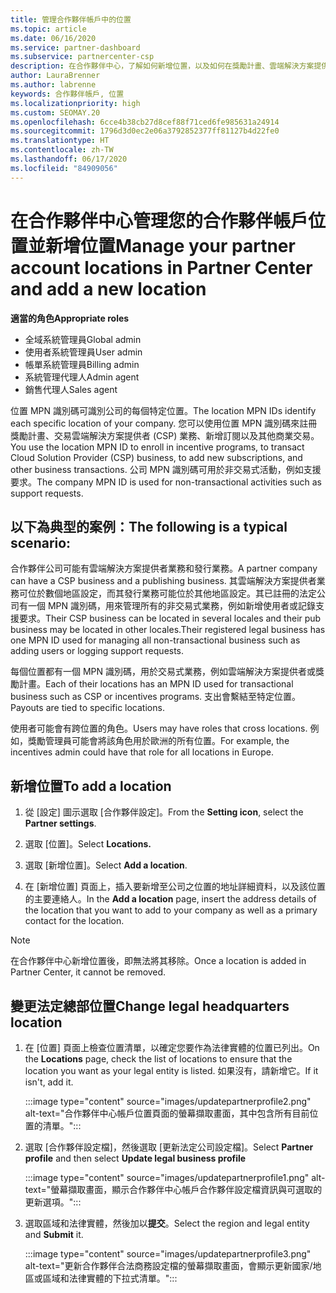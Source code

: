 ```yaml
---
title: 管理合作夥伴帳戶中的位置
ms.topic: article
ms.date: 06/16/2020
ms.service: partner-dashboard
ms.subservice: partnercenter-csp
description: 在合作夥伴中心，了解如何新增位置，以及如何在獎勵計畫、雲端解決方案提供者業務、訂閱和其他交易中使用 MPN 識別碼。
author: LauraBrenner
ms.author: labrenne
keywords: 合作夥伴帳戶, 位置
ms.localizationpriority: high
ms.custom: SEOMAY.20
ms.openlocfilehash: 6cce4b38cb27d8cef88f71ced6fe985631a24914
ms.sourcegitcommit: 1796d3d0ec2e06a3792852377ff81127b4d22fe0
ms.translationtype: HT
ms.contentlocale: zh-TW
ms.lasthandoff: 06/17/2020
ms.locfileid: "84909056"
---
```

# <a name="manage-your-partner-account-locations-in-partner-center-and-add-a-new-location"></a><span data-ttu-id="202b5-104">在合作夥伴中心管理您的合作夥伴帳戶位置並新增位置</span><span class="sxs-lookup"><span data-stu-id="202b5-104">Manage your partner account locations in Partner Center and add a new location</span></span>

<span data-ttu-id="202b5-105">**適當的角色**</span><span class="sxs-lookup"><span data-stu-id="202b5-105">**Appropriate roles**</span></span>
- <span data-ttu-id="202b5-106">全域系統管理員</span><span class="sxs-lookup"><span data-stu-id="202b5-106">Global admin</span></span>
- <span data-ttu-id="202b5-107">使用者系統管理員</span><span class="sxs-lookup"><span data-stu-id="202b5-107">User admin</span></span>
- <span data-ttu-id="202b5-108">帳單系統管理員</span><span class="sxs-lookup"><span data-stu-id="202b5-108">Billing admin</span></span>
- <span data-ttu-id="202b5-109">系統管理代理人</span><span class="sxs-lookup"><span data-stu-id="202b5-109">Admin agent</span></span>
- <span data-ttu-id="202b5-110">銷售代理人</span><span class="sxs-lookup"><span data-stu-id="202b5-110">Sales agent</span></span>

<span data-ttu-id="202b5-111">位置 MPN 識別碼可識別公司的每個特定位置。</span><span class="sxs-lookup"><span data-stu-id="202b5-111">The location MPN IDs identify each specific location of your company.</span></span> <span data-ttu-id="202b5-112">您可以使用位置 MPN 識別碼來註冊獎勵計畫、交易雲端解決方案提供者 (CSP) 業務、新增訂閱以及其他商業交易。</span><span class="sxs-lookup"><span data-stu-id="202b5-112">You use the location MPN ID to enroll in incentive programs, to transact Cloud Solution Provider (CSP) business, to add new subscriptions, and other business transactions.</span></span> <span data-ttu-id="202b5-113">公司 MPN 識別碼可用於非交易式活動，例如支援要求。</span><span class="sxs-lookup"><span data-stu-id="202b5-113">The company MPN ID is used for non-transactional activities such as support requests.</span></span>

## <a name="the-following-is-a-typical-scenario"></a><span data-ttu-id="202b5-114">以下為典型的案例：</span><span class="sxs-lookup"><span data-stu-id="202b5-114">The following is a typical scenario:</span></span>

<span data-ttu-id="202b5-115">合作夥伴公司可能有雲端解決方案提供者業務和發行業務。</span><span class="sxs-lookup"><span data-stu-id="202b5-115">A partner company can have a CSP business and a publishing business.</span></span> <span data-ttu-id="202b5-116">其雲端解決方案提供者業務可位於數個地區設定，而其發行業務可能位於其他地區設定。其已註冊的法定公司有一個 MPN 識別碼，用來管理所有的非交易式業務，例如新增使用者或記錄支援要求。</span><span class="sxs-lookup"><span data-stu-id="202b5-116">Their CSP business can be located in several locales and their pub business may be located in other locales.Their registered legal business has one MPN ID used for managing all non-transactional business such as adding users or logging support requests.</span></span>


<span data-ttu-id="202b5-117">每個位置都有一個 MPN 識別碼，用於交易式業務，例如雲端解決方案提供者或獎勵計畫。</span><span class="sxs-lookup"><span data-stu-id="202b5-117">Each of their locations has an MPN ID used for transactional business such as CSP or incentives programs.</span></span> <span data-ttu-id="202b5-118">支出會繫結至特定位置。</span><span class="sxs-lookup"><span data-stu-id="202b5-118">Payouts are tied to specific locations.</span></span>

<span data-ttu-id="202b5-119">使用者可能會有跨位置的角色。</span><span class="sxs-lookup"><span data-stu-id="202b5-119">Users may have roles that cross locations.</span></span> <span data-ttu-id="202b5-120">例如，獎勵管理員可能會將該角色用於歐洲的所有位置。</span><span class="sxs-lookup"><span data-stu-id="202b5-120">For example, the incentives admin could have that role for all locations in Europe.</span></span>

## <a name="to-add-a-location"></a><span data-ttu-id="202b5-121">新增位置</span><span class="sxs-lookup"><span data-stu-id="202b5-121">To add a location</span></span>

1. <span data-ttu-id="202b5-122">從 [設定] 圖示選取 [合作夥伴設定]。</span><span class="sxs-lookup"><span data-stu-id="202b5-122">From the **Setting icon**, select the **Partner settings**.</span></span>

2. <span data-ttu-id="202b5-123">選取 [位置]。</span><span class="sxs-lookup"><span data-stu-id="202b5-123">Select **Locations.**</span></span>

3. <span data-ttu-id="202b5-124">選取 [新增位置]。</span><span class="sxs-lookup"><span data-stu-id="202b5-124">Select **Add a location**.</span></span>  

4. <span data-ttu-id="202b5-125">在 [新增位置] 頁面上，插入要新增至公司之位置的地址詳細資料，以及該位置的主要連絡人。</span><span class="sxs-lookup"><span data-stu-id="202b5-125">In the **Add a location** page, insert the address details of the location that you want to add to your company as well as a primary contact for the location.</span></span>

> [!NOTE]
> <span data-ttu-id="202b5-126">在合作夥伴中心新增位置後，即無法將其移除。</span><span class="sxs-lookup"><span data-stu-id="202b5-126">Once a location is added in Partner Center, it cannot be removed.</span></span>

## <a name="change-legal-headquarters-location"></a><span data-ttu-id="202b5-127">變更法定總部位置</span><span class="sxs-lookup"><span data-stu-id="202b5-127">Change legal headquarters location</span></span>

1. <span data-ttu-id="202b5-128">在 [位置] 頁面上檢查位置清單，以確定您要作為法律實體的位置已列出。</span><span class="sxs-lookup"><span data-stu-id="202b5-128">On the **Locations** page, check the list of locations to ensure that the location you want as your legal entity is listed.</span></span> <span data-ttu-id="202b5-129">如果沒有，請新增它。</span><span class="sxs-lookup"><span data-stu-id="202b5-129">If it isn't, add it.</span></span>

   :::image type="content" source="images/updatepartnerprofile2.png" alt-text="合作夥伴中心帳戶位置頁面的螢幕擷取畫面，其中包含所有目前位置的清單。":::

2. <span data-ttu-id="202b5-131">選取 [合作夥伴設定檔]，然後選取 [更新法定公司設定檔]。</span><span class="sxs-lookup"><span data-stu-id="202b5-131">Select **Partner profile** and then select **Update legal business profile**</span></span>

   :::image type="content" source="images/updatepartnerprofile1.png" alt-text="螢幕擷取畫面，顯示合作夥伴中心帳戶合作夥伴設定檔資訊與可選取的更新選項。":::

3. <span data-ttu-id="202b5-133">選取區域和法律實體，然後加以**提交**。</span><span class="sxs-lookup"><span data-stu-id="202b5-133">Select the region and legal entity and **Submit** it.</span></span>

   :::image type="content" source="images/updatepartnerprofile3.png" alt-text="更新合作夥伴合法商務設定檔的螢幕擷取畫面，會顯示更新國家/地區或區域和法律實體的下拉式清單。":::
